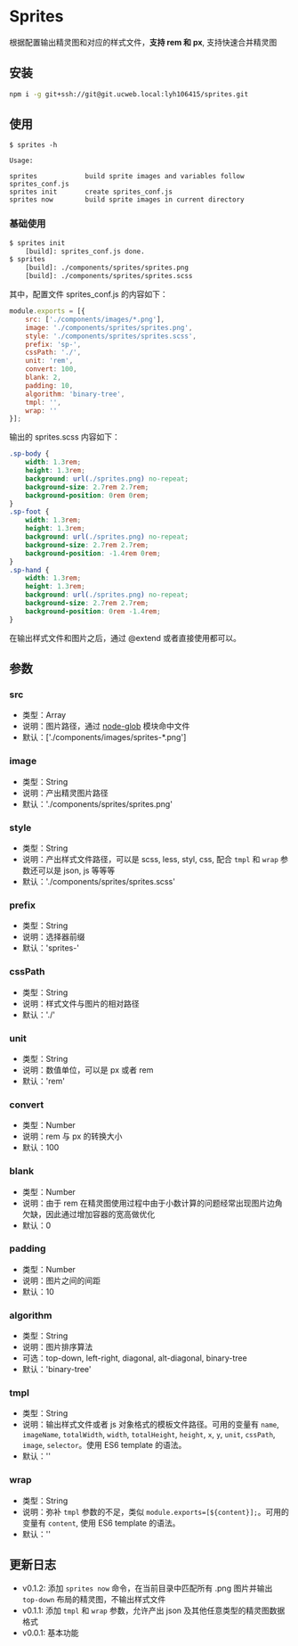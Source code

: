 # Sprites
根据配置输出精灵图和对应的样式文件，__支持 rem 和 px__, 支持快速合并精灵图

## 安装

```bash
npm i -g git+ssh://git@git.ucweb.local:lyh106415/sprites.git
```

## 使用

```
$ sprites -h

Usage: 

sprites            build sprite images and variables follow sprites_conf.js
sprites init       create sprites_conf.js
sprites now        build sprite images in current directory
```
### 基础使用

```bash
$ sprites init
    [build]: sprites_conf.js done.
$ sprites
    [build]: ./components/sprites/sprites.png
    [build]: ./components/sprites/sprites.scss
```

其中，配置文件 sprites_conf.js 的内容如下：

```js
module.exports = [{
    src: ['./components/images/*.png'],
    image: './components/sprites/sprites.png',
    style: './components/sprites/sprites.scss',
    prefix: 'sp-',
    cssPath: './',
    unit: 'rem',
    convert: 100,
    blank: 2,
    padding: 10,
    algorithm: 'binary-tree',
    tmpl: '',
    wrap: ''
}];
```

输出的 sprites.scss 内容如下：

```css
.sp-body {
    width: 1.3rem;
    height: 1.3rem;
    background: url(./sprites.png) no-repeat;
    background-size: 2.7rem 2.7rem;
    background-position: 0rem 0rem;
}
.sp-foot {
    width: 1.3rem;
    height: 1.3rem;
    background: url(./sprites.png) no-repeat;
    background-size: 2.7rem 2.7rem;
    background-position: -1.4rem 0rem;
}
.sp-hand {
    width: 1.3rem;
    height: 1.3rem;
    background: url(./sprites.png) no-repeat;
    background-size: 2.7rem 2.7rem;
    background-position: 0rem -1.4rem;
}
```

在输出样式文件和图片之后，通过 @extend 或者直接使用都可以。

## 参数
### src
- 类型：Array
- 说明：图片路径，通过 [node-glob](https://github.com/isaacs/node-glob) 模块命中文件
- 默认：['./components/images/sprites-*.png']

### image
- 类型：String
- 说明：产出精灵图片路径
- 默认：'./components/sprites/sprites.png'

### style
- 类型：String
- 说明：产出样式文件路径，可以是 scss, less, styl, css, 配合 `tmpl` 和 `wrap` 参数还可以是 json, js 等等等
- 默认：'./components/sprites/sprites.scss'

### prefix
- 类型：String
- 说明：选择器前缀
- 默认：'sprites-'

### cssPath
- 类型：String
- 说明：样式文件与图片的相对路径
- 默认：'./'

### unit
- 类型：String
- 说明：数值单位，可以是 px 或者 rem
- 默认：'rem'

### convert
- 类型：Number
- 说明：rem 与 px 的转换大小
- 默认：100

### blank
- 类型：Number
- 说明：由于 rem 在精灵图使用过程中由于小数计算的问题经常出现图片边角欠缺，因此通过增加容器的宽高做优化
- 默认：0

### padding
- 类型：Number
- 说明：图片之间的间距
- 默认：10

### algorithm
- 类型：String
- 说明：图片排序算法
- 可选：top-down, left-right, diagonal, alt-diagonal, binary-tree
- 默认：'binary-tree'

### tmpl
- 类型：String
- 说明：输出样式文件或者 js 对象格式的模板文件路径。可用的变量有 `name`, `imageName`, `totalWidth`, `width`, `totalHeight`, `height`, `x`, `y`, `unit`, `cssPath`, `image`, `selector`。使用 ES6 template 的语法。
- 默认：''

### wrap
- 类型：String
- 说明：弥补 `tmpl` 参数的不足，类似 <code>module.exports=[${content}];</code>。可用的变量有 `content`, 使用 ES6 template 的语法。
- 默认：''

## 更新日志
- v0.1.2: 添加 `sprites now` 命令，在当前目录中匹配所有 .png 图片并输出 `top-down` 布局的精灵图，不输出样式文件
- v0.1.1: 添加 `tmpl` 和 `wrap` 参数，允许产出 json 及其他任意类型的精灵图数据格式
- v0.0.1: 基本功能